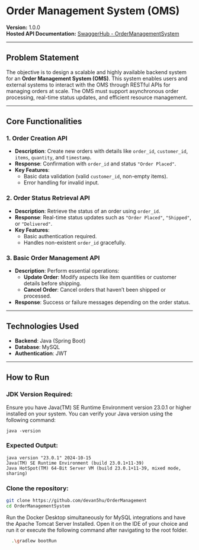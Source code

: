# Order Management System (OMS)

**Version:** 1.0.0  
**Hosted API Documentation:** [SwaggerHub - OrderManagementSystem](https://app.swaggerhub.com/apis-docs/DEVANSHUCHAUDHARI4/OrderManagementSystem/1.0.0#/Customer%20Actions/login)

---

## Problem Statement

The objective is to design a scalable and highly available backend system for an **Order Management System (OMS)**. This system enables users and external systems to interact with the OMS through RESTful APIs for managing orders at scale. The OMS must support asynchronous order processing, real-time status updates, and efficient resource management.

---

## Core Functionalities

### 1. Order Creation API
- **Description**: Create new orders with details like `order_id`, `customer_id`, `items`, `quantity`, and `timestamp`.
- **Response**: Confirmation with `order_id` and status `"Order Placed"`.
- **Key Features**:
  - Basic data validation (valid `customer_id`, non-empty items).
  - Error handling for invalid input.

### 2. Order Status Retrieval API
- **Description**: Retrieve the status of an order using `order_id`.
- **Response**: Real-time status updates such as `"Order Placed"`, `"Shipped"`, or `"Delivered"`.
- **Key Features**:
  - Basic authentication required.
  - Handles non-existent `order_id` gracefully.

### 3. Basic Order Management API
- **Description**: Perform essential operations:
  - **Update Order**: Modify aspects like item quantities or customer details before shipping.
  - **Cancel Order**: Cancel orders that haven’t been shipped or processed.
- **Response**: Success or failure messages depending on the order status.

---

## Technologies Used
- **Backend**: Java (Spring Boot)
- **Database**: MySQL
- **Authentication**: JWT

---

## How to Run

### JDK Version Required: 

Ensure you have Java(TM) SE Runtime Environment version 23.0.1 or higher installed on your system.
You can verify your Java version using the following command:

```
java -version
```

### Expected Output:
```
java version "23.0.1" 2024-10-15
Java(TM) SE Runtime Environment (build 23.0.1+11-39)
Java HotSpot(TM) 64-Bit Server VM (build 23.0.1+11-39, mixed mode, sharing)
```

### Clone the repository:
```bash
git clone https://github.com/devan5hu/OrderManagement
cd OrderManagementSystem
```

Run the Docker Desktop simultaneously for MySQL integrations and have the Apache Tomcat Server Installed.
Open it on the IDE of your choice and run it or execute the following command after navigating to the root folder.

```bash
  .\gradlew bootRun
```
